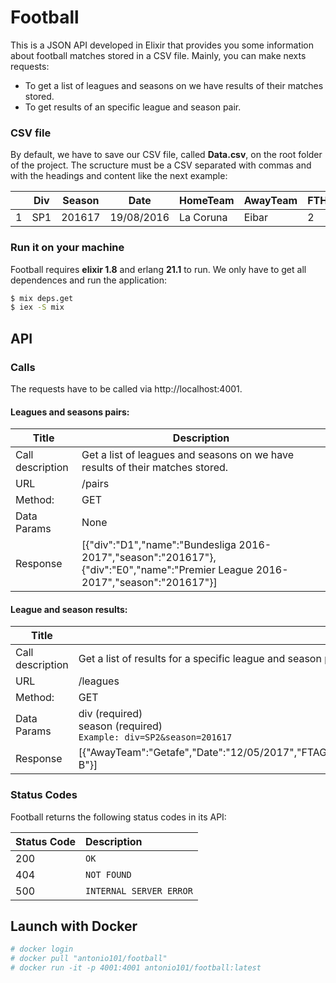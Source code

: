 # Football

This is a JSON API developed in Elixir that provides you some information about football matches stored in a CSV file.
Mainly, you can make nexts requests:
- To get a list of leagues and seasons on we have results of their matches stored.
- To get results of an specific league and season pair.

### CSV file

By default, we have to save our CSV file, called **Data.csv**, on the root folder of the project. The scructure must be a CSV separated with commas and with the headings and content like the next example:

|  | Div | Season | Date | HomeTeam | AwayTeam | FTHG | FTAG | FTR | HTHG | HTAG | HTR |
| ------ | ------ | ------ | ------ | ------ | ------ | ------ | ------ | ------ | ------ | ------ | ------ |
| 1 | SP1 | 201617 | 19/08/2016 | La Coruna | Eibar | 2 | 1 | H | 0 | 0 | D | 

### Run it on your machine

Football requires **elixir 1.8** and erlang **21.1** to run.
We only have to get all dependences and run the application:

```sh
$ mix deps.get
$ iex -S mix
```


## API
### Calls

The requests have to be called via http://localhost:4001.
#### Leagues and seasons pairs:
| Title |  Description | 
| ------ |  ------ | 
| Call description |  Get a list of leagues and seasons on we have results of their matches stored. | 
| URL |  /pairs | 
| Method: |  GET | 
| Data Params |  None | 
| Response |  [{"div":"D1","name":"Bundesliga 2016-2017","season":"201617"},{"div":"E0","name":"Premier League 2016-2017","season":"201617"}] | 

#### League and season results:
| Title |  Description | 
| ------ |  ------ | 
| Call description |  Get a list of results for a specific league and season pair. | 
| URL |  /leagues | 
| Method: |  GET | 
| Data Params |  div (required)<br>season (required)<br>`Example: div=SP2&season=201617` | 
| Response |  [{"AwayTeam":"Getafe","Date":"12/05/2017","FTAG":"1","FTHG":"2","FTR":"H","HTAG":"0","HTHG":"1","HTR":"H","HomeTeam":"Sevilla B"}] | 

### Status Codes

Football returns the following status codes in its API:

| Status Code | Description |
| :--- | :--- |
| 200 | `OK` |
| 404 | `NOT FOUND` |
| 500 | `INTERNAL SERVER ERROR` |


## Launch with Docker

```sh
# docker login
# docker pull "antonio101/football"
# docker run -it -p 4001:4001 antonio101/football:latest
```

